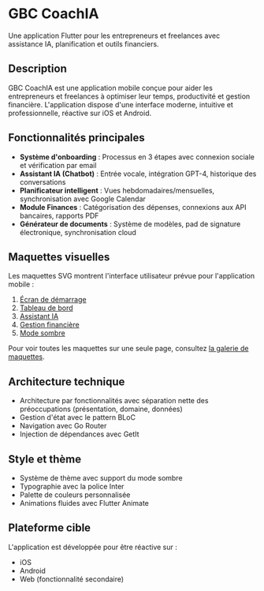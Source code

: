 # GBC CoachIA

Une application Flutter pour les entrepreneurs et freelances avec assistance IA, planification et outils financiers.

## Description

GBC CoachIA est une application mobile conçue pour aider les entrepreneurs et freelances à optimiser leur temps, productivité et gestion financière. L'application dispose d'une interface moderne, intuitive et professionnelle, réactive sur iOS et Android.

## Fonctionnalités principales

- **Système d'onboarding** : Processus en 3 étapes avec connexion sociale et vérification par email
- **Assistant IA (Chatbot)** : Entrée vocale, intégration GPT-4, historique des conversations
- **Planificateur intelligent** : Vues hebdomadaires/mensuelles, synchronisation avec Google Calendar
- **Module Finances** : Catégorisation des dépenses, connexions aux API bancaires, rapports PDF
- **Générateur de documents** : Système de modèles, pad de signature électronique, synchronisation cloud

## Maquettes visuelles

Les maquettes SVG montrent l'interface utilisateur prévue pour l'application mobile :

1. [Écran de démarrage](https://5002-gbc-coachia-replit-user.replit.app/mockups/splash.svg)
2. [Tableau de bord](https://5002-gbc-coachia-replit-user.replit.app/mockups/dashboard.svg)
3. [Assistant IA](https://5002-gbc-coachia-replit-user.replit.app/mockups/chatbot.svg)
4. [Gestion financière](https://5002-gbc-coachia-replit-user.replit.app/mockups/finance.svg)
5. [Mode sombre](https://5002-gbc-coachia-replit-user.replit.app/mockups/dark_mode.svg)

Pour voir toutes les maquettes sur une seule page, consultez [la galerie de maquettes](https://5002-gbc-coachia-replit-user.replit.app/svg_viewer.html).

## Architecture technique

- Architecture par fonctionnalités avec séparation nette des préoccupations (présentation, domaine, données)
- Gestion d'état avec le pattern BLoC
- Navigation avec Go Router
- Injection de dépendances avec GetIt

## Style et thème

- Système de thème avec support du mode sombre
- Typographie avec la police Inter
- Palette de couleurs personnalisée
- Animations fluides avec Flutter Animate

## Plateforme cible

L'application est développée pour être réactive sur :
- iOS
- Android
- Web (fonctionnalité secondaire)